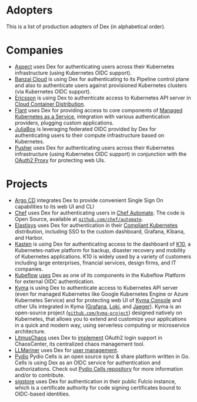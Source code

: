 # Adopters

This is a list of production adopters of Dex (in alphabetical order).

# Companies

- [Aspect](https://www.aspect.com/) uses Dex for authenticating users across their Kubernetes infrastructure (using Kubernetes OIDC support).
- [Banzai Cloud](https://banzaicloud.com) is using Dex for authenticating to its Pipeline control plane and also to authenticate users against provisioned Kubernetes clusters (via Kubernetes OIDC support).
- [Ericsson](https://www.ericsson.com) is using Dex to authenticate access to Kubernetes API server in [Cloud Container Distribution](https://www.ericsson.com/en/portfolio/cloud-software-and-services/cloud-core/cloud-infrastructure/nfvi/cloud-container-distribution).
- [Flant](https://flant.com) uses Dex for providing access to core components of [Managed Kubernetes as a Service](https://flant.com/services/managed-kubernetes-as-a-service), integration with various authentication providers, plugging custom applications.
- [JuliaBox](https://juliabox.com/) is leveraging federated OIDC provided by Dex for authenticating users to their compute infrastructure based on Kubernetes.
- [Pusher](https://pusher.com) uses Dex for authenticating users across their Kubernetes infrastructure (using Kubernetes OIDC support) in conjunction with the [OAuth2 Proxy](https://github.com/pusher/oauth2_proxy) for protecting web UIs.

# Projects

- [Argo CD](https://argoproj.github.io/cd) integrates Dex to provide convenient Single Sign On capabilities to its web UI and CLI
- [Chef](https://chef.io) uses Dex for authenticating users in [Chef Automate](https://automate.chef.io/). The code is Open Source, available at [`github.com/chef/automate`](https://github.com/chef/automate).
- [Elastisys](https://elastisys.com) uses Dex for authentication in their [Compliant Kubernetes](https://compliantkubernetes.io) distribution, including SSO to the custom dashboard, Grafana, Kibana, and Harbor.
- [Kasten](https://www.kasten.io) is using Dex for authenticating access to the dashboard of [K10](https://www.kasten.io/product/), a Kubernetes-native platform for backup, disaster recovery and mobility of Kubernetes applications. K10 is widely used by a variety of customers including large enterprises, financial services, design firms, and IT companies.
- [Kubeflow](https://www.kubeflow.org/) [uses](https://github.com/kubeflow/manifests#dex) Dex as one of its components in the Kubeflow Platform for external OIDC authentication.
- [Kyma](https://kyma-project.io) is using Dex to authenticate access to Kubernetes API server (even for managed Kubernetes like Google Kubernetes Engine or Azure Kubernetes Service) and for protecting web UI of [Kyma Console](https://github.com/kyma-project/console) and other UIs integrated in Kyma ([Grafana](https://github.com/grafana/grafana), [Loki](https://github.com/grafana/loki), and [Jaeger](https://github.com/jaegertracing/jaeger)). Kyma is an open-source project ([`github.com/kyma-project`](https://github.com/kyma-project/kyma)) designed natively on Kubernetes, that allows you to extend and customize your applications in a quick and modern way, using serverless computing or microservice architecture. 
- [LitmusChaos](https://litmuschaos.io/) uses Dex to [implement](https://docs.litmuschaos.io/docs/user-guides/chaoscenter-oauth-dex-installation#deploy-dex-oidc-provider) OAuth2 login support in ChaosCenter, its centralized chaos management tool.
- [LLMariner](https://llmariner.ai/) uses Dex for [user management](https://llmariner.ai/docs/features/user_management/).
- [Pydio](https://pydio.com/) Pydio Cells is an open source sync & share platform written in Go. Cells is using Dex as an OIDC service for authentication and authorizations. Check out [Pydio Cells repository](https://github.com/pydio/cells) for more information and/or to contribute.
- [sigstore](https://sigstore.dev) uses Dex for authentication in their public Fulcio instance, which is a certificate authority for code signing certificates bound to OIDC-based identities.
